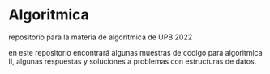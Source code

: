 # Algoritmica
repositorio para la materia de algoritmica de UPB 2022

en este repositorio encontrará algunas muestras de codigo para algoritmica II, algunas respuestas y soluciones a problemas con estructuras de datos. 
